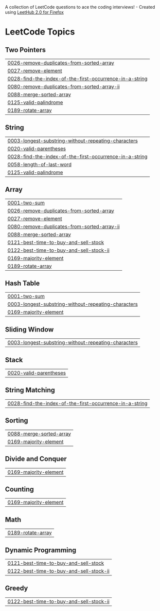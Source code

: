 A collection of LeetCode questions to ace the coding interviews! - Created using [LeetHub 2.0 for Firefox](https://github.com/maitreya2954/LeetHub-2.0-Firefox)
<!---LeetCode Topics Start-->
# LeetCode Topics
## Two Pointers
|  |
| ------- |
| [0026-remove-duplicates-from-sorted-array](https://github.com/SVA-BL00/LeetCode/tree/master/0026-remove-duplicates-from-sorted-array) |
| [0027-remove-element](https://github.com/SVA-BL00/LeetCode/tree/master/0027-remove-element) |
| [0028-find-the-index-of-the-first-occurrence-in-a-string](https://github.com/SVA-BL00/LeetCode/tree/master/0028-find-the-index-of-the-first-occurrence-in-a-string) |
| [0080-remove-duplicates-from-sorted-array-ii](https://github.com/SVA-BL00/LeetCode/tree/master/0080-remove-duplicates-from-sorted-array-ii) |
| [0088-merge-sorted-array](https://github.com/SVA-BL00/LeetCode/tree/master/0088-merge-sorted-array) |
| [0125-valid-palindrome](https://github.com/SVA-BL00/LeetCode/tree/master/0125-valid-palindrome) |
| [0189-rotate-array](https://github.com/SVA-BL00/LeetCode/tree/master/0189-rotate-array) |
## String
|  |
| ------- |
| [0003-longest-substring-without-repeating-characters](https://github.com/SVA-BL00/LeetCode/tree/master/0003-longest-substring-without-repeating-characters) |
| [0020-valid-parentheses](https://github.com/SVA-BL00/LeetCode/tree/master/0020-valid-parentheses) |
| [0028-find-the-index-of-the-first-occurrence-in-a-string](https://github.com/SVA-BL00/LeetCode/tree/master/0028-find-the-index-of-the-first-occurrence-in-a-string) |
| [0058-length-of-last-word](https://github.com/SVA-BL00/LeetCode/tree/master/0058-length-of-last-word) |
| [0125-valid-palindrome](https://github.com/SVA-BL00/LeetCode/tree/master/0125-valid-palindrome) |
## Array
|  |
| ------- |
| [0001-two-sum](https://github.com/SVA-BL00/LeetCode/tree/master/0001-two-sum) |
| [0026-remove-duplicates-from-sorted-array](https://github.com/SVA-BL00/LeetCode/tree/master/0026-remove-duplicates-from-sorted-array) |
| [0027-remove-element](https://github.com/SVA-BL00/LeetCode/tree/master/0027-remove-element) |
| [0080-remove-duplicates-from-sorted-array-ii](https://github.com/SVA-BL00/LeetCode/tree/master/0080-remove-duplicates-from-sorted-array-ii) |
| [0088-merge-sorted-array](https://github.com/SVA-BL00/LeetCode/tree/master/0088-merge-sorted-array) |
| [0121-best-time-to-buy-and-sell-stock](https://github.com/SVA-BL00/LeetCode/tree/master/0121-best-time-to-buy-and-sell-stock) |
| [0122-best-time-to-buy-and-sell-stock-ii](https://github.com/SVA-BL00/LeetCode/tree/master/0122-best-time-to-buy-and-sell-stock-ii) |
| [0169-majority-element](https://github.com/SVA-BL00/LeetCode/tree/master/0169-majority-element) |
| [0189-rotate-array](https://github.com/SVA-BL00/LeetCode/tree/master/0189-rotate-array) |
## Hash Table
|  |
| ------- |
| [0001-two-sum](https://github.com/SVA-BL00/LeetCode/tree/master/0001-two-sum) |
| [0003-longest-substring-without-repeating-characters](https://github.com/SVA-BL00/LeetCode/tree/master/0003-longest-substring-without-repeating-characters) |
| [0169-majority-element](https://github.com/SVA-BL00/LeetCode/tree/master/0169-majority-element) |
## Sliding Window
|  |
| ------- |
| [0003-longest-substring-without-repeating-characters](https://github.com/SVA-BL00/LeetCode/tree/master/0003-longest-substring-without-repeating-characters) |
## Stack
|  |
| ------- |
| [0020-valid-parentheses](https://github.com/SVA-BL00/LeetCode/tree/master/0020-valid-parentheses) |
## String Matching
|  |
| ------- |
| [0028-find-the-index-of-the-first-occurrence-in-a-string](https://github.com/SVA-BL00/LeetCode/tree/master/0028-find-the-index-of-the-first-occurrence-in-a-string) |
## Sorting
|  |
| ------- |
| [0088-merge-sorted-array](https://github.com/SVA-BL00/LeetCode/tree/master/0088-merge-sorted-array) |
| [0169-majority-element](https://github.com/SVA-BL00/LeetCode/tree/master/0169-majority-element) |
## Divide and Conquer
|  |
| ------- |
| [0169-majority-element](https://github.com/SVA-BL00/LeetCode/tree/master/0169-majority-element) |
## Counting
|  |
| ------- |
| [0169-majority-element](https://github.com/SVA-BL00/LeetCode/tree/master/0169-majority-element) |
## Math
|  |
| ------- |
| [0189-rotate-array](https://github.com/SVA-BL00/LeetCode/tree/master/0189-rotate-array) |
## Dynamic Programming
|  |
| ------- |
| [0121-best-time-to-buy-and-sell-stock](https://github.com/SVA-BL00/LeetCode/tree/master/0121-best-time-to-buy-and-sell-stock) |
| [0122-best-time-to-buy-and-sell-stock-ii](https://github.com/SVA-BL00/LeetCode/tree/master/0122-best-time-to-buy-and-sell-stock-ii) |
## Greedy
|  |
| ------- |
| [0122-best-time-to-buy-and-sell-stock-ii](https://github.com/SVA-BL00/LeetCode/tree/master/0122-best-time-to-buy-and-sell-stock-ii) |
<!---LeetCode Topics End-->
